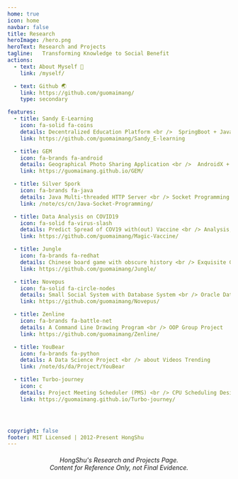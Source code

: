 ```yaml
---
home: true
icon: home
navbar: false
title: Research
heroImage: /hero.png
heroText: Research and Projects
tagline:   Transforming Knowledge to Social Benefit
actions:
  - text: About Myself 🌱
    link: /myself/

  - text: Github 🌏
    link: https://github.com/guomaimang/
    type: secondary

features:
  - title: Sandy E-Learning
    icon: fa-solid fa-coins
    details: Decentralized Education Platform <br />  SpringBoot + Javascript + AzureAD SSO + Blockchain
    link: https://github.com/guomaimang/Sandy_E-learning

  - title: GEM 
    icon: fa-brands fa-android
    details: Geographical Photo Sharing Application <br />  AndroidX + Jetpack + SpringBoot
    link: https://guomaimang.github.io/GEM/

  - title: Silver Spork
    icon: fa-brands fa-java
    details: Java Multi-threaded HTTP Server <br /> Socket Programming From Zero
    link: /note/cs/cn/Java-Socket-Programming/

  - title: Data Analysis on COVID19
    icon: fa-solid fa-virus-slash
    details: Predict Spread of COV19 with(out) Vaccine <br /> Analysis, Visualization, R
    link: https://github.com/guomaimang/Magic-Vaccine/

  - title: Jungle
    icon: fa-brands fa-redhat
    details: Chinese board game with obscure history <br /> Exquisite GUI Based on Console <br /> Docker & I/O redirection
    link: https://github.com/guomaimang/Jungle/

  - title: Novepus
    icon: fa-solid fa-circle-nodes
    details: Small Social System with Database System <br /> Oracle Database & Java
    link: https://github.com/guomaimang/Novepus/

  - title: Zenline
    icon: fa-brands fa-battle-net
    details: A Command Line Drawing Program <br /> OOP Group Project
    link: https://github.com/guomaimang/Zenline/

  - title: YouBear
    icon: fa-brands fa-python
    details: A Data Science Project <br /> about Videos Trending
    link: /note/ds/da/Project/YouBear

  - title: Turbo-journey
    icon: c
    details: Project Meeting Scheduler (PMS) <br /> CPU Scheduling Design Ideas <br /> Implemented by C
    link: https://guomaimang.github.io/Turbo-journey/




copyright: false
footer: MIT Licensed | 2012-Present HongShu
---
```


<h6 style="text-align:center">
HongShu's Research and Projects Page.
<br>
Content for Reference Only, not Final Evidence.
</h6>
